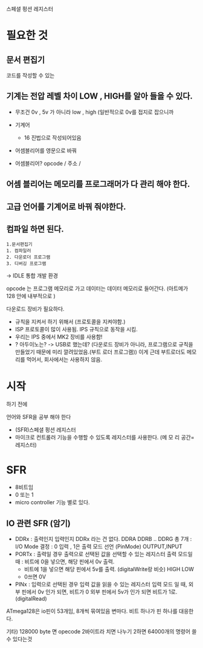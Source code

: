 스페셜 펑션 레지스터 

# 필요한 것

## 문서 편집기
코드를 작성할 수 있는 

## 기계는  전압 레벨 차이 LOW  , HIGH를 알아 들을 수 있다. 
- 무조건 0v , 5v 가 아니라 low , high (일반적으로 0v를 접지로 잡으니까
- 기계어
	- 16 진법으로 작성되어있음
- 어셈블리어를 영문으로 바꿔

- 어셈블리어? 
opcode / 주소 / 

## 어셈 블리어는 메모리를 프로그래머가 다 관리 해야 한다.

## 고급 언어를 기계어로 바꿔 줘야한다.
## 컴파일 하면 된다.
	1.문서편집기
	1. 컴파일러
	2. 다운로더 프로그램
	3. 디버깅 프로그램
-> IDLE 통합 개발 환경 

opcode 는 프로그램 메모리로 가고
데이터는 데이터 메모리로 들어간다. 
(아트메가 128 안에 내부적으로 )

다운로드 장비가 필요하다.
- 규칙을 지켜서 하기 위해서 (프로토콜을 지켜야함.)
- ISP 프로토콜이 많이 사용됨. IPS 규칙으로 동작을 시킴.
- 우리는 IPS 중에서 MK2 장비를 사용함!
- ? 아두이노는? -> USB로 했는데? (다운로드 장비가 아니라, 프로그램으로 규칙을 만들었기 때문에 미리 깔려있었음.(부트 로더 프로그램)) 이게 근데 부트로더도 메모리를 먹어서, 회사에서는 사용하지 않음. 

# 시작

하기 전에

언어와 SFR을 공부 해야 한다
- (SFR)스페셜 펑션 레지스터
- 마이크로 컨트롤러 기능을 수행할 수 있도록 레지스터를 사용한다. (메 모 리 공간= 레지스터)

# SFR 
- 8비트임
- 0 또는 1
- micro controller 기능 별로 있다.

## IO 관련 SFR (암기)

- DDRx : 출력인지 입력인지 
  DDRx 라는 건 없다. DDRA DDRB .. DDRG 총 7개
	: I/O Mode 결정 : 0 입력 , 1은 출력 모드 선언 (PinMode) OUTPUT,INPUT
- PORTx : 출력일 경우 출력으로 선택된 값을 선택할 수 있는 레지스터 
  출력 모드일 때 : 비트에 0을 넣으면, 해당 핀에서 0v 출력.
	- 비트에 1을 넣으면 해당 핀에서 5v를 출력. (digitalWrite랑 비슷) HIGH LOW
	- 0쓰면 0V
- PINx : 입력으로 선택된 경우 입력 값을 읽을 수 있는 레지스터 
  입력 모드 일 때, 외부 핀에서 0v 인가 되면,  비트가 0 
		외부 핀에서 5v가 인가 되면 비트가 1로. (digitalRead)

ATmega128은 
io핀이 53개임, 8개씩 묶여있음 변마다. 비트 하나가 핀 하나를 대응한다. 

기타) 
128000 byte 면 opecode 2바이트라 치면
나누기 2하면 64000개의 명령어 쓸 수 있다는것